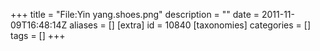 +++
title = "File:Yin yang.shoes.png"
description = ""
date = 2011-11-09T16:48:14Z
aliases = []
[extra]
id = 10840
[taxonomies]
categories = []
tags = []
+++


